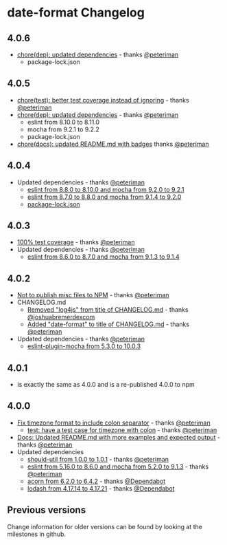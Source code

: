 # date-format Changelog

## 4.0.6

- [chore(dep): updated dependencies](https://github.com/nomiddlename/date-format/pull/52) - thanks [@peteriman](https://github.com/peteriman)
  - package-lock.json

## 4.0.5

- [chore(test): better test coverage instead of ignoring](https://github.com/nomiddlename/date-format/pull/48) - thanks [@peteriman](https://github.com/peteriman)
- [chore(dep): updated dependencies](https://github.com/nomiddlename/date-format/pull/49) - thanks [@peteriman](https://github.com/peteriman)
  - eslint from 8.10.0 to 8.11.0
  - mocha from 9.2.1 to 9.2.2
  - package-lock.json
- [chore(docs): updated README.md with badges](https://github.com/nomiddlename/date-format/pull/50) thanks [@peteriman](https://github.com/peteriman)

## 4.0.4

- Updated dependencies - thanks [@peteriman](https://github.com/peteriman)
  - [eslint from 8.8.0 to 8.10.0 and mocha from 9.2.0 to 9.2.1](https://github.com/nomiddlename/date-format/pull/46) 
  - [eslint from 8.7.0 to 8.8.0 and mocha from 9.1.4 to 9.2.0](https://github.com/nomiddlename/date-format/pull/45) 
  - [package-lock.json](https://github.com/nomiddlename/date-format/pull/44) 

## 4.0.3

- [100% test coverage](https://github.com/nomiddlename/date-format/pull/42) - thanks [@peteriman](https://github.com/peteriman)
- Updated dependencies - thanks [@peteriman](https://github.com/peteriman)
  - [eslint from 8.6.0 to 8.7.0 and mocha from 9.1.3 to 9.1.4](https://github.com/nomiddlename/date-format/pull/41) 

## 4.0.2

- [Not to publish misc files to NPM](https://github.com/nomiddlename/date-format/pull/39) - thanks [@peteriman](https://github.com/peteriman)
- CHANGELOG.md
  - [Removed "log4js" from title of CHANGELOG.md](https://github.com/nomiddlename/date-format/pull/37) - thanks [@joshuabremerdexcom](https://github.com/joshuabremerdexcom)
  - [Added "date-format" to title of CHANGELOG.md](https://github.com/nomiddlename/date-format/commit/64a95d0386853692d7d65174f94a0751e775f7ce#diff-06572a96a58dc510037d5efa622f9bec8519bc1beab13c9f251e97e657a9d4ed) - thanks [@peteriman](https://github.com/peteriman)
- Updated dependencies - thanks [@peteriman](https://github.com/peteriman)
  - [eslint-plugin-mocha from 5.3.0 to 10.0.3](https://github.com/nomiddlename/date-format/pull/38) 

## 4.0.1

- is exactly the same as 4.0.0 and is a re-published 4.0.0 to npm

## 4.0.0

- [Fix timezone format to include colon separator](https://github.com/nomiddlename/date-format/pull/27) - thanks [@peteriman](https://github.com/peteriman)
  - [test: have a test case for timezone with colon](https://github.com/nomiddlename/date-format/pull/32) - thanks [@peteriman](https://github.com/peteriman)
- [Docs: Updated README.md with more examples and expected output](https://github.com/nomiddlename/date-format/pull/33) - thanks [@peteriman](https://github.com/peteriman)
- Updated dependencies
  - [should-util from 1.0.0 to 1.0.1](https://github.com/nomiddlename/date-format/pull/31) - thanks [@peteriman](https://github.com/peteriman)
  - [eslint from 5.16.0 to 8.6.0 and mocha from 5.2.0 to 9.1.3](https://github.com/nomiddlename/date-format/pull/30) - thanks [@peteriman](https://github.com/peteriman)
  - [acorn from 6.2.0 to 6.4.2](https://github.com/nomiddlename/date-format/pull/29) - thanks [@Dependabot](https://github.com/dependabot)
  - [lodash from 4.17.14 to 4.17.21](https://github.com/nomiddlename/date-format/pull/26) - thanks [@Dependabot](https://github.com/dependabot)

## Previous versions

Change information for older versions can be found by looking at the milestones in github.
